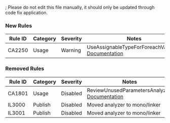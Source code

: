 ; Please do not edit this file manually, it should only be updated through code fix application.

### New Rules
Rule ID | Category | Severity | Notes
--------|----------|----------|-------
CA2250 | Usage | Warning | UseAssignableTypeForForeachVariable, [Documentation](https://docs.microsoft.com/dotnet/fundamentals/code-analysis/quality-rules/ca2250)

### Removed Rules

Rule ID | Category | Severity | Notes
--------|----------|----------|-------
CA1801 | Usage | Disabled | ReviewUnusedParametersAnalyzer, [Documentation](https://docs.microsoft.com/visualstudio/code-quality/ca1801)
IL3000 | Publish | Disabled | Moved analyzer to mono/linker
IL3001 | Publish | Disabled | Moved analyzer to mono/linker
